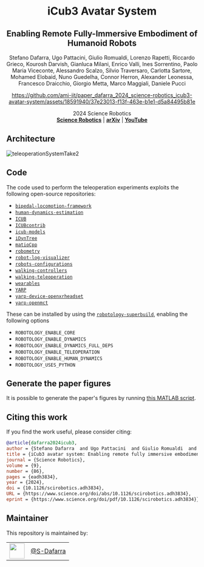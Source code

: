 
<h1 align="center">
iCub3 Avatar System
</h1>

<h2 align="center"> Enabling Remote Fully-Immersive Embodiment of Humanoid Robots </h3>
<div align="center">
Stefano Dafarra, Ugo Pattacini, Giulio Romualdi, Lorenzo Rapetti, Riccardo Grieco, Kourosh Darvish, Gianluca Milani, Enrico Valli, Ines Sorrentino, Paolo Maria Viceconte, Alessandro Scalzo, Silvio Traversaro, Carlotta Sartore, Mohamed Elobaid, Nuno Guedelha, Connor Herron, Alexander Leonessa, Francesco Draicchio, Giorgio Metta, Marco Maggiali, Daniele Pucci
</div>


<div align="center">

https://github.com/ami-iit/paper_dafarra_2024_science-robotics_icub3-avatar-system/assets/18591940/37e23013-f13f-463e-b1e1-d5a84495b81e

</div>

<div align="center">
2024 Science Robotics
</div>
 
<div align="center">
  <a href="https://www.science.org/doi/10.1126/scirobotics.adh3834"><b>Science Robotics</b></a> | <!-- TODO: Add link -->
  <a href="https://arxiv.org/abs/2203.06972"><b>arXiv</b></a> |
  <a href="https://youtu.be/z0aoTzdx25Y"><b>YouTube</b></a>
</div>

## Architecture
![teleoperationSystemTake2](https://github.com/ami-iit/paper_dafarra_2024_science-robotics_icub3-avatar-system/assets/18591940/a6a726c0-4372-46e0-8f33-5c3d554d86e6)

## Code
The code used to perform the teleoperation experiments exploits the following open-source repositories:
- [`bipedal-locomotion-framework`](https://github.com/dic-iit/bipedal-locomotion-framework)
- [`human-dynamics-estimation`](https://github.com/robotology/human-dynamics-estimation)
- [`ICUB`](https://github.com/robotology/icub-main)
- [`ICUBcontrib`](https://github.com/robotology/icub-contrib-common)
- [`icub-models`](https://github.com/robotology/icub-models)
- [`iDynTree`](https://github.com/robotology/idyntree)
- [`matioCpp`](https://github.com/dic-iit/matio-cpp)
- [`robometry`](https://github.com/robotology/robometry)
- [`robot-log-visualizer`](https://github.com/ami-iit/robot-log-visualizer)
- [`robots-configurations`](https://github.com/robotology/robots-configuration)
- [`walking-controllers`](https://github.com/robotology/walking-controllers)
- [`walking-teleoperation`](https://github.com/robotology/walking-teleoperation)
- [`wearables`](https://github.com/robotology/wearables)
- [`YARP`](https://github.com/robotology/yarp)
- [`yarp-device-openxrheadset`](https://github.com/ami-iit/yarp-device-openxrheadset)
- [`yarp-openmct`](https://github.com/ami-iit/yarp-openmct)

These can be installed by using the [`robotology-superbuild`](https://github.com/robotology/robotology-superbuild), enabling the following options
- `ROBOTOLOGY_ENABLE_CORE`
- `ROBOTOLOGY_ENABLE_DYNAMICS`
- `ROBOTOLOGY_ENABLE_DYNAMICS_FULL_DEPS`
- `ROBOTOLOGY_ENABLE_TELEOPERATION`
- `ROBOTOLOGY_ENABLE_HUMAN_DYNAMICS`
- `ROBOTOLOGY_USES_PYTHON`

## Generate the paper figures

It is possible to generate the paper's figures by running [this MATLAB script](https://github.com/ami-iit/icub3-avatar-system-paper-data/blob/159dc523383e3cda9a4f214e52271b9a26a0e12d/generate_plots/generate_plots.m).

## Citing this work

If you find the work useful, please consider citing:

```bib
@article{dafarra2024icub3,
author = {Stefano Dafarra  and Ugo Pattacini  and Giulio Romualdi  and Lorenzo Rapetti  and Riccardo Grieco  and Kourosh Darvish  and Gianluca Milani  and Enrico Valli  and Ines Sorrentino  and Paolo Maria Viceconte  and Alessandro Scalzo  and Silvio Traversaro  and Carlotta Sartore  and Mohamed Elobaid  and Nuno Guedelha  and Connor Herron  and Alexander Leonessa  and Francesco Draicchio  and Giorgio Metta  and Marco Maggiali  and Daniele Pucci },
title = {iCub3 avatar system: Enabling remote fully immersive embodiment of humanoid robots},
journal = {Science Robotics},
volume = {9},
number = {86},
pages = {eadh3834},
year = {2024},
doi = {10.1126/scirobotics.adh3834},
URL = {https://www.science.org/doi/abs/10.1126/scirobotics.adh3834},
eprint = {https://www.science.org/doi/pdf/10.1126/scirobotics.adh3834}}
```



## Maintainer

This repository is maintained by:

|                                                              |                                                      |
| :----------------------------------------------------------: | :--------------------------------------------------: |
| [<img src="https://github.com/S-Dafarra.png" width="40">](https://github.com/S-Dafarra) | [@S-Dafarra](https://github.com/S-Dafarra) |
